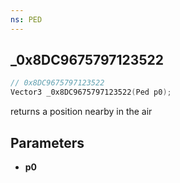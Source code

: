 ```yaml
---
ns: PED
---
```

## _0x8DC9675797123522

```c
// 0x8DC9675797123522
Vector3 _0x8DC9675797123522(Ped p0);
```

returns a position nearby in the air

## Parameters
* **p0**


